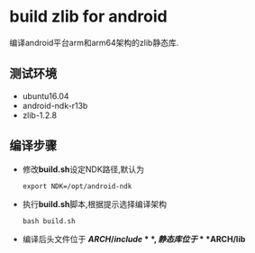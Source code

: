 # build zlib for android

编译android平台arm和arm64架构的zlib静态库.

## 测试环境

* ubuntu16.04
* android-ndk-r13b
* zlib-1.2.8

## 编译步骤

* 修改**build.sh**设定NDK路径,默认为

    ```shell
    export NDK=/opt/android-ndk
    ```

* 执行**build.sh**脚本,根据提示选择编译架构

    ```shell
    bash build.sh
    ```

* 编译后头文件位于 **$ARCH/include**, 静态库位于 **$ARCH/lib**
